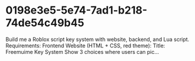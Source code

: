 # 0198e3e5-5e74-7ad1-b218-74de54c49b45
Build me a Roblox script key system with website, backend, and Lua script.  Requirements:  Frontend Website (HTML + CSS, red theme):  Title: Freemuime Key System  Show 3 choices where users can pic...
